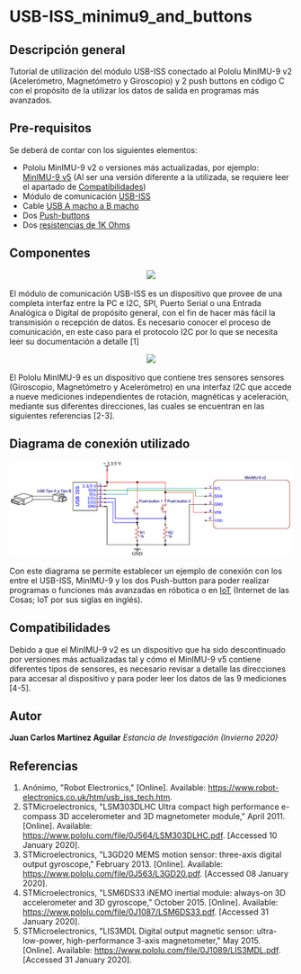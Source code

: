 # USB-ISS_minimu9_and_buttons

## Descripción general
Tutorial de utilización del módulo USB-ISS conectado al Pololu MinIMU-9 v2 (Acelerómetro, Magnetómetro y Giroscopio) y 2 push buttons en código C con el propósito de la utilizar los datos de salida en programas más avanzados.

## Pre-requisitos
Se deberá de contar con los siguientes elementos:
* Pololu MinIMU-9 v2 o versiones más actualizadas, por ejemplo: [MinIMU-9 v5](https://www.pololu.com/product/2738) (Al ser una versión diferente a la utilizada, se requiere leer el apartado de [Compatibilidades](#compatibilidades))
* Módulo de comunicación [USB-ISS](https://www.robot-electronics.co.uk/usb-iss-enhanced-usb-i2c-module.html)
* Cable [USB A macho a B macho](https://www.trossenrobotics.com/store/p/6611-USB-A-Male-to-B-Male-6ft-Cable.aspx)
* Dos [Push-buttons](https://www.sparkfun.com/products/8605)
* Dos [resistencias de 1K Ohms](https://www.sparkfun.com/products/14492)

## Componentes
<p align="center">
  <img width="260" length="100" src="https://www.robot-electronics.co.uk/images/usb-iss-300.png">
</p>

El módulo de comunicación USB-ISS es un dispositivo que provee de una completa interfaz entre la PC e I2C, SPI, Puerto Serial o una Entrada Analógica o Digital de propósito general, con el fin de hacer más fácil la transmisión o recepción de datos. Es necesario conocer el proceso de comunicación, en este caso para el protocolo I2C por lo que se necesita leer su documentación a detalle [1]

<p align="center">
  <img width="260" length="100" src="https://a.pololu-files.com/picture/0J4037.600x480.jpg?db7cf96bdb8f6b5fa41ccef67ecbf90b">
</p>

El Pololu MinIMU-9 es un dispositivo que contiene tres sensores sensores (Giroscopio, Magnetómetro y Acelerómetro) en una interfaz I2C que accede a nueve mediciones independientes de rotación, magnéticas y aceleración, mediante sus diferentes direcciones, las cuales se encuentran en las siguientes referencias [2-3].

## Diagrama de conexión utilizado

<p align="center">
  <img width="650" length="250" src="https://github.com/JuanCarlos-MA/USB-ISS_minimu9_and_buttons/blob/master/connection_diag.png">
</p>

Con este diagrama se permite establecer un ejemplo de conexión con los entre el USB-ISS, MinIMU-9 y los dos Push-button para poder realizar programas o funciones más avanzadas en róbotica o en [IoT](https://www.wired.co.uk/article/internet-of-things-what-is-explained-iot) (Internet de las Cosas; IoT por sus siglas en inglés).

## Compatibilidades
Debido a que el MinIMU-9 v2 es un dispositivo que ha sido descontinuado por versiones más actualizadas tal y cómo el MinIMU-9 v5 contiene diferentes tipos de sensores, es necesario revisar a detalle las direcciones para accesar al dispositivo y para poder leer los datos de las 9 mediciones [4-5].




## Autor

**Juan Carlos Martínez Aguilar** *Estancia de Investigación (Invierno 2020)*

## Referencias
1. Anónimo, "Robot Electronics," [Online]. Available: https://www.robot-electronics.co.uk/htm/usb_iss_tech.htm.
2. STMicroelectronics, "LSM303DLHC Ultra compact high performance e-compass 3D accelerometer and 3D magnetometer module," April 2011. [Online]. Available: https://www.pololu.com/file/0J564/LSM303DLHC.pdf. [Accessed 10 January 2020].
3. STMicroelectronics, "L3GD20 MEMS motion sensor: three-axis digital output gyroscope," February 2013. [Online]. Available: https://www.pololu.com/file/0J563/L3GD20.pdf. [Accessed 08 January 2020].
4. STMicroelectronics, "LSM6DS33 iNEMO inertial module: always-on 3D accelerometer and 3D gyroscope," October 2015. [Online]. Available: https://www.pololu.com/file/0J1087/LSM6DS33.pdf. [Accessed 31 January 2020]. 
5. STMicroelectronics, "LIS3MDL Digital output magnetic sensor: ultra-low-power, high-performance 3-axis magnetometer," May 2015. [Online]. Available: https://www.pololu.com/file/0J1089/LIS3MDL.pdf. [Accessed 31 January 2020].
